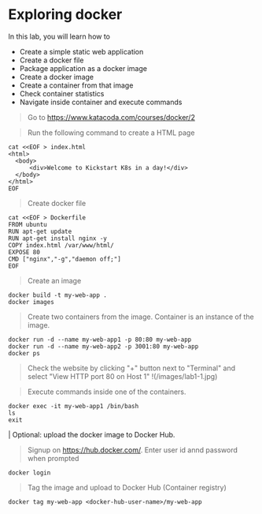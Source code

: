 # Exploring docker
In this lab, you will learn how to 
- Create a simple static web application
- Create a docker file
- Package application as a docker image
- Create a docker image
- Create a container from that image
- Check container statistics
- Navigate inside container and execute commands

> Go to https://www.katacoda.com/courses/docker/2

> Run the following command to create a HTML page
```
cat <<EOF > index.html
<html>
  <body>
      <div>Welcome to Kickstart K8s in a day!</div>
  </body>
</html>
EOF
```
> Create docker file
```
cat <<EOF > Dockerfile
FROM ubuntu
RUN apt-get update
RUN apt-get install nginx -y
COPY index.html /var/www/html/
EXPOSE 80
CMD ["nginx","-g","daemon off;"]
EOF
```

> Create an image
```
docker build -t my-web-app .
docker images
```

> Create two containers from the image. Container is an instance of the image.
```
docker run -d --name my-web-app1 -p 80:80 my-web-app
docker run -d --name my-web-app2 -p 3001:80 my-web-app
docker ps
```
> Check the website by clicking "+" button next to "Terminal" and select "View HTTP port 80 on Host 1"
!(/images/lab1-1.jpg)

> Execute commands inside one of the containers.
```
docker exec -it my-web-app1 /bin/bash
ls
exit
```

| Optional: upload the docker image to Docker Hub. 
> Signup on https://hub.docker.com/.
> Enter user id annd password when prompted
```
docker login
```
> Tag the image and upload to Docker Hub (Container registry) 
```
docker tag my-web-app <docker-hub-user-name>/my-web-app
```

